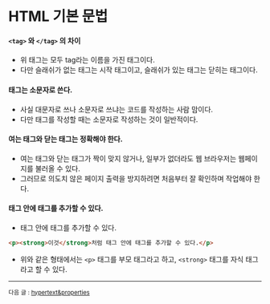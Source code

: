 # HTML 기본 문법

#### `<tag>` 와 `</tag>` 의 차이
- 위 태그는 모두 tag라는 이름을 가진 태그이다.
- 다만 슬래쉬가 없는 태그는 시작 태그이고, 슬래쉬가 있는 태그는 닫히는 태그이다.

#### 태그는 소문자로 쓴다.
- 사실 대문자로 쓰나 소문자로 쓰냐는 코드를 작성하는 사람 맘이다.
- 다만 태그를 작성할 때는 소문자로 작성하는 것이 일반적이다.

#### 여는 태그와 닫는 태그는 정확해야 한다.
- 여는 태그와 닫는 태그가 짝이 맞지 않거나, 일부가 없더라도 웹 브라우저는 웹페이지를 불러올 수 있다.
- 그러므로 의도치 않은 페이지 출력을 방지하려면 처음부터 잘 확인하며 작업해야 한다.

#### 태그 안에 태그를 추가할 수 있다.
- 태그 안에 태그를 추가할 수 있다.
```html
<p><strong>이것</strong>처럼 태그 안에 태그를 추가할 수 있다.</p>
```
- 위와 같은 형태에서는 `<p>` 태그를 부모 태그라고 하고, `<strong>` 태그를 자식 태그라고 할 수 있다.

<small>

<hr>

다음 글 : [hypertext&properties](https://github.com/zzunipark/TIL/blob/main/HTML/grammar/hypertext&properties.md)